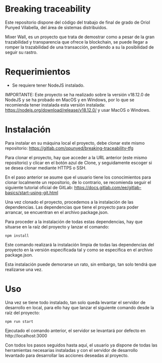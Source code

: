 # Breaking traceability

Este repositorio dispone del código del trabajo de final de grado de Oriol Punyed Vilabella, del área de sistemas distribuidos.

Mixer Wall, es un proyecto que trata de demostrar como a pesar de la gran trazabilidad y transparencia que ofrece la blockchain, se puede llegar a romper la trazabilidad de una transacción, perdiendo a su la posibilidad de seguir su rastro.

# Requerimientos

- Se requiere tener NodeJS instalado.

IMPORTANTE: Este proyecto se ha realizado sobre la versión v18.12.0 de NodeJS y se ha probado en MacOS y en Windows, por lo que se recomienda tener instalada esta versión instalada: https://nodejs.org/download/release/v18.12.0/ y usar MacOS o Windows.

# Instalación

Para instalar en su máquina local el proyecto, debe clonar este mismo repositorio:
https://gitlab.com/opunyed/breaking-traceability-tfg

Para clonar el proyecto, hay que acceder a la URL anterior (este mismo repositorio) y clicar en el botón azul de Clone, y seguidamente escoger si se desea clonar mediante HTTPS o SSH.

En el paso anterior se asume que el usuario tiene los conocimientos para clonar localmente un repositorio, de lo contrario, se recomienda seguir el siguiente tutorial oficial de GitLab: https://docs.gitlab.com/ee/gitlab-basics/start-using-git.html

Una vez clonado el proyecto, procedemos a la instalación de las dependencias. Las dependencias que tiene el proyecto para poder arrancar, se encuentran en el archivo package.json.

Para proceder a la instalación de todas estas dependencias, hay que situarse en la raíz del proyecto y lanzar el comando:

```
npm install
```

Este comando realizará la instalación limpia de todas las dependencias del proyecto en la versión especificada tal y como se especifica en el archivo package.json. 

Esta instalación puede demorarse un rato, sin embargo, tan solo tendrá que realizarse una vez.

# Uso

Una vez se tiene todo instalado, tan solo queda levantar el servidor de desarrollo en local, para ello hay que lanzar el siguiente comando desde la raíz del proyecto:

```
npm run start
```

Ejecutado el comando anterior, el servidor se levantará por defecto en http://localhost:3000

Con todos los pasos seguidos hasta aquí, el usuario ya dispone de todas las herramientas necesarias instaladas y con el servidor de desarrollo levantado para desarrollar las acciones deseadas al proyecto.